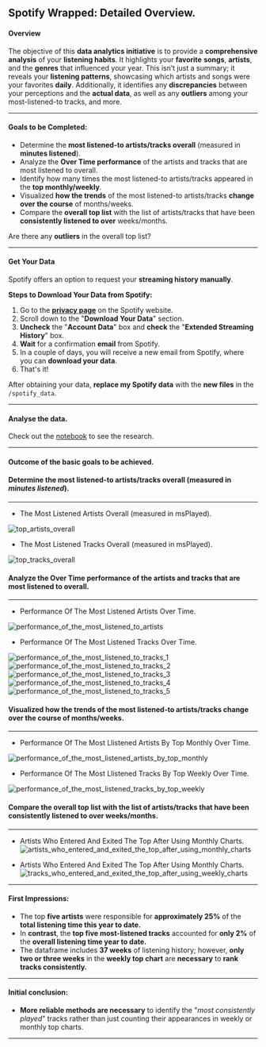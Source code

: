 ## **Spotify Wrapped: Detailed Overview.**

#### **Overview**

The objective of this **data analytics initiative** is to provide a **comprehensive analysis** of your **listening habits**. It highlights your **favorite** **songs**, **artists**, and the **genres** that influenced your year. This isn’t just a summary; it reveals your **listening patterns**, showcasing which artists and songs were your favorites **daily**. Additionally, it identifies any **discrepancies** between your perceptions and the **actual data**, as well as any **outliers** among your most-listened-to tracks, and more.

---


#### **Goals to be Completed:**

- Determine the **most listened-to artists/tracks overall** (measured in **minutes listened**).
- Analyze the **Over Time performance** of the artists and tracks that are most listened to overall.
- Identify how many times the most listened-to artists/tracks appeared in the **top monthly/weekly**.
- Visualized **how the trends** of the most listened-to artists/tracks **change over the course** of months/weeks.
- Compare the **overall top list** with the list of artists/tracks that have been **consistently listened to over** weeks/months. 

Are there any **outliers** in the overall top list?

---

#### **Get Your Data**

Spotify offers an option to request your **streaming history manually**.

**Steps to Download Your Data from Spotify:**

1. Go to the **[privacy page](https://www.spotify.com/ar/account/privacy/)** on the Spotify website.
2. Scroll down to the "**Download Your Data**" section.
3. **Uncheck** the "**Account Data**" box and **check** the "**Extended Streaming History**" box.
4. **Wait** for a confirmation **email** from Spotify.
5. In a couple of days, you will receive a new email from Spotify, where you can **download your data**.
6. That's it!

After obtaining your data, **replace my Spotify data** with the **new files** in the `/spotify_data`.

---


#### **Analyse the data.**

Check out the [notebook](https://) to see the research.

---

#### **Outcome of the basic goals to be achieved.**


#### **Determine the most listened-to artists/tracks overall (measured in *minutes listened*).**

---

- The Most Listened Artists Overall (measured in msPlayed).

![top_artists_overall](assests/top_artists_overall.png)

- The Most Listened Tracks Overall (measured in msPlayed).

![top_tracks_overall](assests/top_tracks_overall.png)


#### **Analyze the Over Time performance of the artists and tracks that are most listened to overall.**

---

- Performance Of The Most Listened Artists Over Time.

![performance_of_the_most_listened_to_artists](assests/performance_of_the_most_listened_to_artists.png)

- Performance Of The Most Listened Tracks Over Time.

![performance_of_the_most_listened_to_tracks_1](assests/performance_of_the_most_listened_to_tracks_1.png)
![performance_of_the_most_listened_to_tracks_2](assests/performance_of_the_most_listened_to_tracks_2.png)
![performance_of_the_most_listened_to_tracks_3](assests/performance_of_the_most_listened_to_tracks_3.png)
![performance_of_the_most_listened_to_tracks_4](assests/performance_of_the_most_listened_to_tracks_4.png)
![performance_of_the_most_listened_to_tracks_5](assests/performance_of_the_most_listened_to_tracks_5.png)

#### **Visualized how the trends of the most listened-to artists/tracks change over the course of months/weeks.**

---

- Performance Of The Most Llistened Artists By Top Monthly Over Time.

![performance_of_the_most_listened_artists_by_top_monthly](assests/performance_of_the_most_listened_artists_by_top_monthly.png)

- Performance Of The Most Llistened Tracks By Top Weekly Over Time.

![performance_of_the_most_listened_tracks_by_top_weekly](assests/performance_of_the_most_listened_tracks_by_top_weekly.png)

#### **Compare the overall top list with the list of artists/tracks that have been consistently listened to over weeks/months.** 

---

- Artists Who Entered And Exited The Top After Using Monthly Charts.
![artists_who_entered_and_exited_the_top_after_using_monthly_charts](assests/artists_who_entered_and_exited_the_top_after_using_monthly_charts.png)

- Artists Who Entered And Exited The Top After Using Monthly Charts.
![tracks_who_entered_and_exited_the_top_after_using_weekly_charts](assests/tracks_who_entered_and_exited_the_top_after_using_weekly_charts.png)


---

#### **First Impressions**:

- The top **five artists** were responsible for **approximately 25%** of the **total listening time this year to date.**
- In **contrast**, the **top five most-listened tracks** accounted for **only 2%** of the **overall listening time year to date.**
- The dataframe includes **37 weeks** of listening history; however, **only two or three weeks** in the **weekly top chart** are **necessary** to **rank tracks consistently.**

---

#### **Initial conclusion**: 

- **More reliable methods are necessary** to identify the "*most consistently played*" tracks rather than just counting their appearances in weekly or monthly top charts.

---